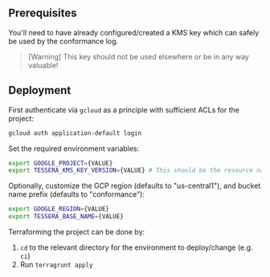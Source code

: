 ## Prerequisites

You'll need to have already configured/created a KMS key which can safely be used by the
conformance log.

> [Warning]
> This key should not be used elsewhere or be in any way valuable!

## Deployment 

First authenticate via `gcloud` as a principle with sufficient ACLs for
the project:
```bash
gcloud auth application-default login
```

Set the required environment variables:
```bash
export GOOGLE_PROJECT={VALUE}
export TESSERA_KMS_KEY_VERSION={VALUE} # This should be the resource name of the key version created above
```

Optionally, customize the GCP region (defaults to "us-central1"),
and bucket name prefix (defaults to "conformance"):
```bash
export GOOGLE_REGION={VALUE}
export TESSERA_BASE_NAME={VALUE}
```

Terraforming the project can be done by:
 1. `cd` to the relevant directory for the environment to deploy/change (e.g. `ci`)
 2. Run `terragrunt apply`

